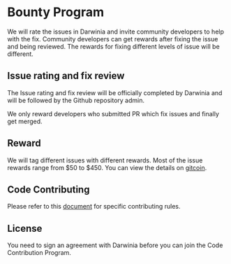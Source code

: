 # Bounty Program

We will rate the issues in Darwinia and invite community developers to help with the fix. Community developers can get rewards after fixing the issue and being reviewed. The rewards for fixing different levels of issue will be different.

## Issue rating and fix review

The Issue rating and fix review will be officially completed by Darwinia and will be followed by the Github repository admin.

We only reward developers who submitted PR which fix issues and finally get merged.

## Reward

We will tag different issues with different rewards. Most of the issue rewards range from $50 to $450. You can view the details on [gitcoin](https://gitcoin.co/).

## Code Contributing

Please refer to this [document](https://github.com/darwinia-network/darwinia/blob/develop/CONTRIBUTING.adoc) for specific contributing rules.

## License

You need to sign an agreement with Darwinia before you can join the Code Contribution Program.